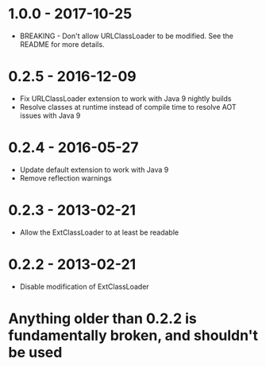 # 1.0.0 - 2017-10-25

* BREAKING - Don't allow URLClassLoader to be modified. See the README
  for more details.

# 0.2.5 - 2016-12-09

* Fix URLClassLoader extension to work with Java 9 nightly builds
* Resolve classes at runtime instead of compile time to resolve AOT issues with Java 9

# 0.2.4 - 2016-05-27

* Update default extension to work with Java 9
* Remove reflection warnings

# 0.2.3 - 2013-02-21

* Allow the ExtClassLoader to at least be readable

# 0.2.2 - 2013-02-21

* Disable modification of ExtClassLoader

# Anything older than 0.2.2 is fundamentally broken, and shouldn't be used
